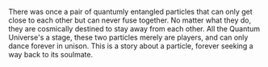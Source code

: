 There was once a pair of quantumly entangled particles that can only get close to each other but can never fuse together. No matter what they do, they are cosmically destined to stay away from each other. All the Quantum Universe's a stage, these two particles merely are players, and can only dance forever in unison.
This is a story about a particle, forever seeking a way back to its soulmate.